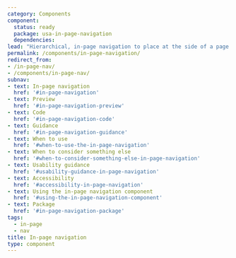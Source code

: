 ```yaml
---
category: Components
component:
  status: ready
  package: usa-in-page-navigation
  dependencies:
lead: "Hierarchical, in-page navigation to place at the side of a page."
permalink: /components/in-page-navigation/
redirect_from:
- /in-page-nav/
- /components/in-page-nav/
subnav:
- text: In-page navigation
  href: '#in-page-navigation'
- text: Preview
  href: '#in-page-navigation-preview'
- text: Code
  href: '#in-page-navigation-code'
- text: Guidance
  href: '#in-page-navigation-guidance'
- text: When to use
  href: '#when-to-use-the-in-page-navigation'
- text: When to consider something else
  href: '#when-to-consider-something-else-in-page-navigation'
- text: Usability guidance
  href: '#usability-guidance-in-page-navigation'
- text: Accessibility
  href: '#accessibility-in-page-navigation'
- text: Using the in-page navigation component
  href: '#using-the-in-page-navigation-component'
- text: Package
  href: '#in-page-navigation-package'
tags:
  - in-page
  - nav
title: In-page navigation
type: component
---
```

